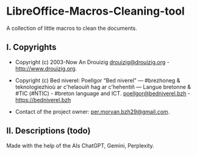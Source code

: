 # LibreOffice-Macros-Cleaning-tool
A collection of little macros to clean the documents.

## I. Copyrights
- Copyright (c) 2003-Now An Drouizig
drouizig@drouizig.org - http://www.drouizig.org.
- Copyright (c) Bed niverel: Poellgor “Bed niverel” — #brezhoneg & teknologiezhioù ar c'helaouiñ hag ar c'hehentiñ — Langue bretonne & #TIC (#NTIC) - #breton language and ICT.
poellgor@bedniverel.bzh - https://bedniverel.bzh

- Contact of the project owner: per.morvan.bzh29@gmail.com.

## II. Descriptions (todo)
Made with the help of the AIs ChatGPT, Gemini, Perplexity.
